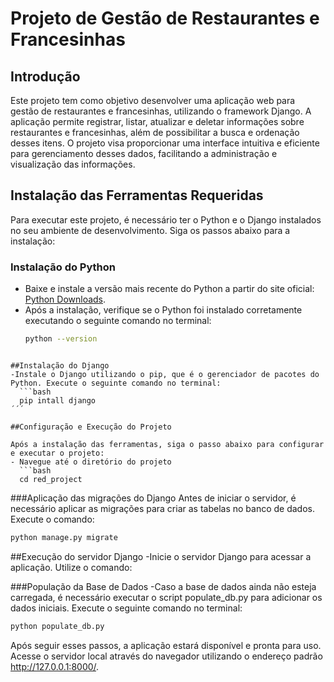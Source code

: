 # Projeto de Gestão de Restaurantes e Francesinhas

## Introdução

Este projeto tem como objetivo desenvolver uma aplicação web para gestão de restaurantes e francesinhas, utilizando o framework Django. A aplicação permite registrar, listar, atualizar e deletar informações sobre restaurantes e francesinhas, além de possibilitar a busca e ordenação desses itens. O projeto visa proporcionar uma interface intuitiva e eficiente para gerenciamento desses dados, facilitando a administração e visualização das informações.

## Instalação das Ferramentas Requeridas

Para executar este projeto, é necessário ter o Python e o Django instalados no seu ambiente de desenvolvimento. Siga os passos abaixo para a instalação:

### Instalação do Python
- Baixe e instale a versão mais recente do Python a partir do site oficial: [Python Downloads](https://www.python.org/downloads/).
- Após a instalação, verifique se o Python foi instalado corretamente executando o seguinte comando no terminal:
  ```bash
  python --version
```

##Instalação do Django
-Instale o Django utilizando o pip, que é o gerenciador de pacotes do Python. Execute o seguinte comando no terminal:
  ```bash
  pip intall django
´´´

##Configuração e Execução do Projeto

Após a instalação das ferramentas, siga o passo abaixo para configurar e executar o projeto:
- Navegue até o diretório do projeto
  ```bash
  cd red_project
```

###Aplicação das migrações do Django
Antes de iniciar o servidor, é necessário aplicar as migrações para criar as tabelas no banco de dados. Execute o comando:
  ```bash
  python manage.py migrate
```

##Execução do servidor Django
-Inicie o servidor Django para acessar a aplicação. Utilize o comando:

###População da Base de Dados
-Caso a base de dados ainda não esteja carregada, é necessário executar o script populate_db.py para adicionar os dados iniciais. Execute o seguinte comando no terminal:
  ```bash
  python populate_db.py
```

Após seguir esses passos, a aplicação estará disponível e pronta para uso. Acesse o servidor local através do navegador utilizando o endereço padrão http://127.0.0.1:8000/.
